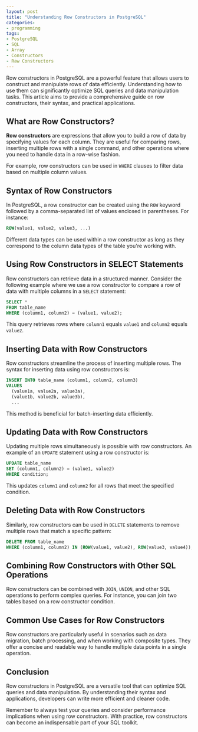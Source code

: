 ```yaml
---
layout: post
title: "Understanding Row Constructors in PostgreSQL"
categories:
- programming
tags:
- PostgreSQL
- SQL
- Array
- Constructors
- Raw Constructors
---
```


Row constructors in PostgreSQL are a powerful feature that allows users to construct and manipulate rows of data efficiently. Understanding how to use them can significantly optimize SQL queries and data manipulation tasks. This article aims to provide a comprehensive guide on row constructors, their syntax, and practical applications.

## What are Row Constructors?
**Row constructors** are expressions that allow you to build a row of data by specifying values for each column. They are useful for comparing rows, inserting multiple rows with a single command, and other operations where you need to handle data in a row-wise fashion.

For example, row constructors can be used in `WHERE` clauses to filter data based on multiple column values.

## Syntax of Row Constructors
In PostgreSQL, a row constructor can be created using the `ROW` keyword followed by a comma-separated list of values enclosed in parentheses. For instance:

```sql
ROW(value1, value2, value3, ...)
```

Different data types can be used within a row constructor as long as they correspond to the column data types of the table you're working with.

## Using Row Constructors in SELECT Statements
Row constructors can retrieve data in a structured manner. Consider the following example where we use a row constructor to compare a row of data with multiple columns in a `SELECT` statement:

```sql
SELECT *
FROM table_name
WHERE (column1, column2) = (value1, value2);
```

This query retrieves rows where `column1` equals `value1` and `column2` equals `value2`.

## Inserting Data with Row Constructors
Row constructors streamline the process of inserting multiple rows. The syntax for inserting data using row constructors is:

```sql
INSERT INTO table_name (column1, column2, column3)
VALUES
  (value1a, value2a, value3a),
  (value1b, value2b, value3b),
  ...
```

This method is beneficial for batch-inserting data efficiently.

## Updating Data with Row Constructors
Updating multiple rows simultaneously is possible with row constructors. An example of an `UPDATE` statement using a row constructor is:

```sql
UPDATE table_name
SET (column1, column2) = (value1, value2)
WHERE condition;
```

This updates `column1` and `column2` for all rows that meet the specified condition.

## Deleting Data with Row Constructors
Similarly, row constructors can be used in `DELETE` statements to remove multiple rows that match a specific pattern:

```sql
DELETE FROM table_name
WHERE (column1, column2) IN (ROW(value1, value2), ROW(value3, value4));
```

## Combining Row Constructors with Other SQL Operations
Row constructors can be combined with `JOIN`, `UNION`, and other SQL operations to perform complex queries. For instance, you can join two tables based on a row constructor condition.

## Common Use Cases for Row Constructors
Row constructors are particularly useful in scenarios such as data migration, batch processing, and when working with composite types. They offer a concise and readable way to handle multiple data points in a single operation.

## Conclusion
Row constructors in PostgreSQL are a versatile tool that can optimize SQL queries and data manipulation. By understanding their syntax and applications, developers can write more efficient and cleaner code.

Remember to always test your queries and consider performance implications when using row constructors. With practice, row constructors can become an indispensable part of your SQL toolkit.
